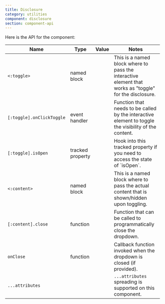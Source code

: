 ```yaml
---
title: Disclosure
category: utilities
component: disclosure
section: component-api
---
```


Here is the API for the component:

| Name | Type | Value | Notes |
| --- | --- | --- | --- |
| `<:toggle>` | named block |  | This is a named block where to pass the interactive element that works as "toggle" for the disclosure. |
| `[:toggle].onClickToggle` | event handler |  | Function that needs to be called by the interactive element to toggle the visibility of the content. |
| `[:toggle].isOpen` | tracked property |  | Hook into this tracked property if you need to access the state of \`isOpen\`. |
| `<:content>` | named block |  | This is a named block where to pass the actual content that is shown/hidden upon toggling. |
| `[:content].close` | function |  | Function that can be called to programmatically close the dropdown. |
| `onClose` | function |  | Callback function invoked when the dropdown is closed (if provided). |
| `...attributes` |  |  | `...attributes` spreading is supported on this component. |